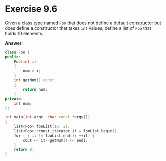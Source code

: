 # Exercise 9.6

Given a class type named `Foo` that does not define a default constructor but does define a constructor that takes `int` values, define a list of `Foo` that holds 10 elements.

**Answer**:

```cpp
class Foo {
public:
    Foo(int i)
    {
        num = i;
    }
    int getNum() const
    {
        return num;
    }
private:
    int num;
};

int main(int argc, char const *argv[])
{
    list<Foo> fooList(10, 2);
    list<Foo>::const_iterator it = fooList.begin();
    for ( ; it != fooList.end(); ++it) {
        cout << it->getNum() << endl;
    }
    return 0;
}
```